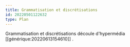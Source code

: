 ```yaml
---
title: Grammatisation et discrétisations
id: 20220501122632
type: Plan
---
```


Grammatisation et discrétisations découle d'hypermédia [[générique:20220613154610]] .